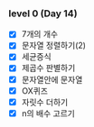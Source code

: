 ### level 0 (Day 14)

- [x] 7개의 개수
- [x] 문자열 정렬하기(2)
- [x] 세균증식
- [x] 제곱수 판별하기
- [x] 문자열안에 문자열
- [x] OX퀴즈
- [x] 자릿수 더하기
- [x] n의 배수 고르기
